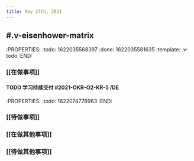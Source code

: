 ```yaml
---
title: May 27th, 2021
---
```


## #.v-eisenhower-matrix
:PROPERTIES:
:todo: 1622035568397
:done: 1622035581635
:template: .v-todo
:END:
### [[在做事项]]
#### TODO 学习持续交付 #2021-OKR-O2-KR-5 /DE
:PROPERTIES:
:todo: 1622074778963
:END:
####
### [[待做事项]]
####
####
####
### [[在做其他事项]]
####
####
####
### [[待做其他事项]]
####
####
####
